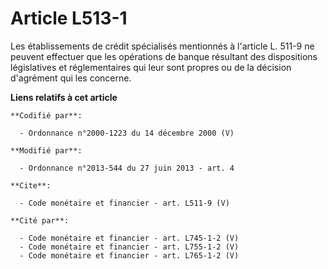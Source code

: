 # Article L513-1

Les établissements de crédit spécialisés mentionnés à l'article L. 511-9 ne peuvent effectuer que les opérations de banque
résultant des dispositions législatives et réglementaires qui leur sont propres ou de la décision d'agrément qui les
concerne.

**Liens relatifs à cet article**

	**Codifié par**:

	  - Ordonnance n°2000-1223 du 14 décembre 2000 (V)

	**Modifié par**:

	  - Ordonnance n°2013-544 du 27 juin 2013 - art. 4

	**Cite**:

	  - Code monétaire et financier - art. L511-9 (V)

	**Cité par**:

	  - Code monétaire et financier - art. L745-1-2 (V)
	  - Code monétaire et financier - art. L755-1-2 (V)
	  - Code monétaire et financier - art. L765-1-2 (V)

